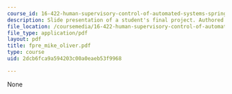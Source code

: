 ```yaml
---
course_id: 16-422-human-supervisory-control-of-automated-systems-spring-2004
description: Slide presentation of a student's final project. Authored by Mike Oliver.
file_location: /coursemedia/16-422-human-supervisory-control-of-automated-systems-spring-2004/2dcb6fca9a594203c00a0eaeb53f9968_fpre_mike_oliver.pdf
file_type: application/pdf
layout: pdf
title: fpre_mike_oliver.pdf
type: course
uid: 2dcb6fca9a594203c00a0eaeb53f9968

---
```

None